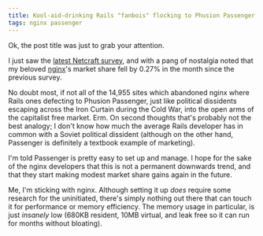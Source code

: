 ```yaml
---
title: Kool-aid-drinking Rails "fanbois" flocking to Phusion Passenger in inebriated droves
tags: nginx passenger
---
```


Ok, the post title was just to grab your attention.

I just saw the [latest Netcraft survey](http://news.netcraft.com/archives/2009/02/18/february_2009_web_server_survey.html), and with a pang of nostalgia noted that my beloved [nginx](/wiki/nginx)'s market share fell by 0.27% in the month since the previous survey.

No doubt most, if not all of the 14,955 sites which abandoned nginx where Rails ones defecting to Phusion Passenger, just like political dissidents escaping across the Iron Curtain during the Cold War, into the open arms of the capitalist free market. Erm. On second thoughts that's probably not the best analogy; I don't know how much the average Rails developer has in common with a Soviet political dissident (although on the other hand, Passenger is definitely a textbook example of marketing).

I'm told Passenger is pretty easy to set up and manage. I hope for the sake of the nginx developers that this is not a permanent downwards trend, and that they start making modest market share gains again in the future.

Me, I'm sticking with nginx. Although setting it up *does* require some research for the uninitiated, there's simply nothing out there that can touch it for performance or memory efficiency. The memory usage in particular, is just *insanely* low (680KB resident, 10MB virtual, and leak free so it can run for months without bloating).
